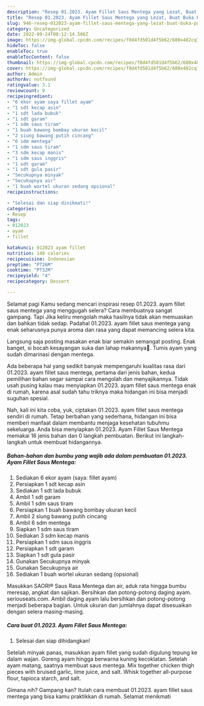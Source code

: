 ```yaml
---
description: "Resep 01.2023. Ayam Fillet Saus Mentega yang Lezat, Buat Buka Puasa Sempurna"
title: "Resep 01.2023. Ayam Fillet Saus Mentega yang Lezat, Buat Buka Puasa Sempurna"
slug: 946-resep-012023-ayam-fillet-saus-mentega-yang-lezat-buat-buka-puasa-sempurna
category: Uncategorized
date: 2022-09-24T00:12:14.506Z
image: https://img-global.cpcdn.com/recipes/f8d4fd501d4f5b62/680x482cq70/012023-ayam-fillet-saus-mentega-foto-resep-utama.jpg
hideToc: false
enableToc: true
enableTocContent: false
thumbnail: https://img-global.cpcdn.com/recipes/f8d4fd501d4f5b62/680x482cq70/012023-ayam-fillet-saus-mentega-foto-resep-utama.jpg
cover: https://img-global.cpcdn.com/recipes/f8d4fd501d4f5b62/680x482cq70/012023-ayam-fillet-saus-mentega-foto-resep-utama.jpg
author: Admin
authorAv: notfound
ratingvalue: 3.1
reviewcount: 9
recipeingredient:
- "6 ekor ayam saya fillet ayam"
- "1 sdt kecap asin"
- "1 sdt lada bubuk"
- "1 sdt garam"
- "1 sdm saus tiram"
- "1 buah bawang bombay ukuran kecil"
- "2 siung bawang putih cincang"
- "6 sdm mentega"
- "1 sdm saus tiram"
- "3 sdm kecap manis"
- "1 sdm saus inggris"
- "1 sdt garam"
- "1 sdt gula pasir"
- "Secukupnya minyak"
- "Secukupnya air"
- "1 buah wortel ukuran sedang opsional"
recipeinstructions:

- "Selesai dan siap dinikmati!"
categories:
- Resep
tags:
- 012023
- ayam
- fillet

katakunci: 012023 ayam fillet 
nutrition: 148 calories
recipecuisine: Indonesian
preptime: "PT26M"
cooktime: "PT32M"
recipeyield: "4"
recipecategory: Dessert

---
```



Selamat pagi Kamu sedang mencari inspirasi resep 01.2023. ayam fillet saus mentega yang menggugah selera? Cara membuatnya sangat gampang. Tapi Jika keliru mengolah maka hasilnya tidak akan memuaskan dan bahkan tidak sedap. Padahal 01.2023. ayam fillet saus mentega yang enak seharusnya punya aroma dan rasa yang dapat memancing selera kita.


Langsung saja posting masakan enak biar semakin semangat posting. Enak banget, si bocah kesayangan suka dan lahap makannya🥰. Tumis ayam yang sudah dimarinasi dengan mentega.

Ada beberapa hal yang sedikit banyak mempengaruhi kualitas rasa dari 01.2023. ayam fillet saus mentega, pertama dari jenis bahan, kedua pemilihan bahan segar sampai cara mengolah dan menyajikannya. Tidak usah pusing kalau mau menyiapkan 01.2023. ayam fillet saus mentega enak di rumah, karena asal sudah tahu triknya maka hidangan ini bisa menjadi suguhan spesial.


Nah, kali ini kita coba, yuk, ciptakan 01.2023. ayam fillet saus mentega sendiri di rumah. Tetap berbahan yang sederhana, hidangan ini bisa memberi manfaat dalam membantu menjaga kesehatan tubuhmu sekeluarga. Anda bisa menyiapkan 01.2023. Ayam Fillet Saus Mentega memakai 16 jenis bahan dan 0 langkah pembuatan. Berikut ini langkah-langkah untuk membuat hidangannya.

<!--inarticleads1-->

##### Bahan-bahan dan bumbu yang wajib ada dalam pembuatan 01.2023. Ayam Fillet Saus Mentega:

1. Sediakan 6 ekor ayam (saya: fillet ayam)
1. Persiapkan 1 sdt kecap asin
1. Sediakan 1 sdt lada bubuk
1. Ambil 1 sdt garam
1. Ambil 1 sdm saus tiram
1. Persiapkan 1 buah bawang bombay ukuran kecil
1. Ambil 2 siung bawang putih cincang
1. Ambil 6 sdm mentega
1. Siapkan 1 sdm saus tiram
1. Sediakan 3 sdm kecap manis
1. Persiapkan 1 sdm saus inggris
1. Persiapkan 1 sdt garam
1. Siapkan 1 sdt gula pasir
1. Gunakan Secukupnya minyak
1. Gunakan Secukupnya air
1. Sediakan 1 buah wortel ukuran sedang (opsional)


Masukkan SAORI® Saus Rasa Mentega dan air, aduk rata hingga bumbu meresap, angkat dan sajikan. Bersihkan dan potong-potong daging ayam. seriouseats.com. Ambil daging ayam lalu bersihkan dan potong-potong menjadi beberapa bagian. Untuk ukuran dan jumlahnya dapat disesuaikan dengan selera masing-masing. 

<!--inarticleads2-->

##### Cara buat 01.2023. Ayam Fillet Saus Mentega:


1. Selesai dan siap dihidangkan!

Setelah minyak panas, masukkan ayam fillet yang sudah digulung tepung ke dalam wajan. Goreng ayam hingga berwarna kuning kecoklatan. Setelah ayam matang, saatnya membuat saus mentega. Mix together chicken thigh pieces with bruised garlic, lime juice, and salt. Whisk together all-purpose flour, tapioca starch, and salt. 

Gimana nih? Gampang kan? Itulah cara membuat 01.2023. ayam fillet saus mentega yang bisa kamu praktikkan di rumah. Selamat menikmati
